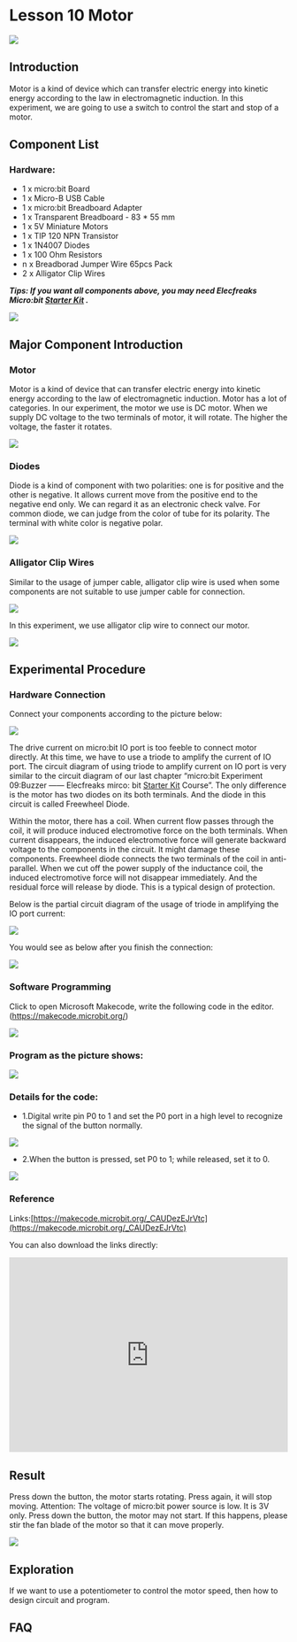 # Lesson 10 Motor 

 ![](./images/8KZyoCy.jpg)

## Introduction


Motor is a kind of device which can transfer electric energy into kinetic energy according to the law in electromagnetic induction. In this experiment, we are going to use a switch to control the start and stop of a motor.

## Component List


### Hardware:

- 1 x micro:bit Board
- 1 x Micro-B USB Cable
- 1 x micro:bit Breadboard Adapter
- 1 x Transparent Breadboard - 83 * 55 mm
- 1 x 5V Miniature Motors
- 1 x TIP 120 NPN Transistor
- 1 x 1N4007 Diodes
- 1 x 100 Ohm Resistors
- n x Breadborad Jumper Wire 65pcs Pack
- 2 x Alligator Clip Wires

***Tips: If you want all components above, you may need Elecfreaks Micro:bit [Starter Kit](https://www.elecfreaks.com/micro-bit-starter-kit.html)  .***

![](./images/W4tseua.jpg)

## Major Component Introduction


### Motor

Motor is a kind of device that can transfer electric energy into kinetic energy according to the law of electromagnetic induction. Motor has a lot of categories. In our experiment, the motor we use is DC motor. When we supply DC voltage to the two terminals of motor, it will rotate. The higher the voltage, the faster it rotates.

![](./images/JesPIk4.jpg)

### Diodes

Diode is a kind of component with two polarities: one is for positive and the other is negative. It allows current move from the positive end to the negative end only. We can regard it as an electronic check valve. 
For common diode, we can judge from the color of tube for its polarity. The terminal with white color is negative polar.

![](./images/b1g3bBJ.jpg)

### Alligator Clip Wires

Similar to the usage of jumper cable, alligator clip wire is used when some components are not suitable to use jumper cable for connection.

![](./images/EfkdKmY.jpg)

In this experiment, we use alligator clip wire to connect our motor.

![](./images/Oj1aUaf.jpg)

## Experimental Procedure

### Hardware Connection

Connect your components according to the picture below: 


![](./images/2MZA7bj.jpg)

The drive current on micro:bit IO port is too feeble to connect motor directly. At this time, we have to use a triode to amplify the current of IO port. The circuit diagram of using triode to amplify current on IO port is very similar to the circuit diagram of our last chapter “micro:bit Experiment 09:Buzzer —— Elecfreaks mirco: bit [Starter Kit](https://www.elecfreaks.com/micro-bit-starter-kit.html)  Course”. The only difference is the motor has two diodes on its both terminals. And the diode in this circuit is called Freewheel Diode.

Within the motor, there has a coil. When current flow passes through the coil, it will produce induced electromotive force on the both terminals. When current disappears, the induced electromotive force will generate backward voltage to the components in the circuit. It might damage these components. Freewheel diode connects the two terminals of the coil in anti-parallel. When we cut off the power supply of the inductance coil, the induced electromotive force will not disappear immediately. And the residual force will release by diode. This is a typical design of protection.

Below is the partial circuit diagram of the usage of triode in amplifying the IO port current:

![](./images/e4YL3hx.jpg)

You would see as below after you finish the connection: 

![](./images/RwH4uNp.jpg) 

### Software Programming

Click to open Microsoft Makecode, write the following code in the editor.(https://makecode.microbit.org/) 

![](./images/JHZUvh2.png)

### Program as the picture shows:

![](./images/imGjxBm.png)

### Details for the code:
- 1.Digital write pin P0 to 1 and set the P0 port in a high level to recognize the signal of the button normally.

![](./images/Qqjk2WB.png)

- 2.When the button is pressed, set P0 to 1; while released, set it to 0.

![](./images/lFdOZxr.png)

### Reference
Links:[https://makecode.microbit.org/_CAUDezEJrVtc](https://makecode.microbit.org/_CAUDezEJrVtc)

You can also download the links directly:

<div style="position:relative;height:0;padding-bottom:70%;overflow:hidden;"><iframe style="position:absolute;top:0;left:0;width:100%;height:100%;" src="https://makecode.microbit.org/#pub:_CAUDezEJrVtc" frameborder="0" sandbox="allow-popups allow-forms allow-scripts allow-same-origin"></iframe></div>  

## Result

Press down the button, the motor starts rotating. Press again, it will stop moving. 
Attention: The voltage of micro:bit power source is low. It is 3V only. Press down the button, the motor may not start. If this happens, please stir the fan blade of the motor so that it can move properly.

![](./images/UeWUgLi.gif)


## Exploration

If we want to use a potentiometer to control the motor speed, then how to design circuit and program. 

## FAQ



